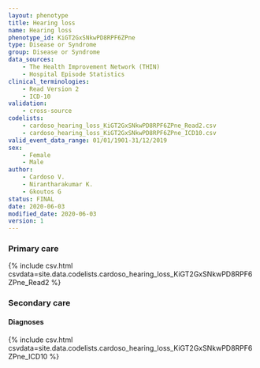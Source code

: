 ```yaml
---
layout: phenotype
title: Hearing loss
name: Hearing loss
phenotype_id: KiGT2GxSNkwPD8RPF6ZPne 
type: Disease or Syndrome
group: Disease or Syndrome
data_sources: 
    - The Health Improvement Network (THIN)
    - Hospital Episode Statistics
clinical_terminologies: 
    - Read Version 2
    - ICD-10
validation: 
    - cross-source
codelists:    
    - cardoso_hearing_loss_KiGT2GxSNkwPD8RPF6ZPne_Read2.csv
    - cardoso_hearing_loss_KiGT2GxSNkwPD8RPF6ZPne_ICD10.csv
valid_event_data_range: 01/01/1901-31/12/2019
sex: 
    - Female
    - Male
author: 
    - Cardoso V.
    - Nirantharakumar K.
    - Gkoutos G
status: FINAL
date: 2020-06-03
modified_date: 2020-06-03
version: 1
---
```


### Primary care 
{% include csv.html csvdata=site.data.codelists.cardoso_hearing_loss_KiGT2GxSNkwPD8RPF6ZPne_Read2 %}

### Secondary care 
#### Diagnoses 

{% include csv.html csvdata=site.data.codelists.cardoso_hearing_loss_KiGT2GxSNkwPD8RPF6ZPne_ICD10 %}